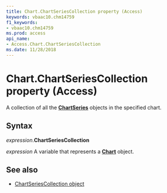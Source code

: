```yaml
---
title: Chart.ChartSeriesCollection property (Access)
keywords: vbaac10.chm14759
f1_keywords:
- vbaac10.chm14759
ms.prod: access
api_name:
- Access.Chart.ChartSeriesCollection
ms.date: 11/28/2018
---
```



# Chart.ChartSeriesCollection property (Access)

A collection of all the **[ChartSeries](Access.ChartSeries.md)** objects in the specified chart.


## Syntax

_expression_.**ChartSeriesCollection**

_expression_ A variable that represents a **[Chart](Access.Chart.md)** object.


## See also

- [ChartSeriesCollection object](Access.ChartSeriesCollection.md)
